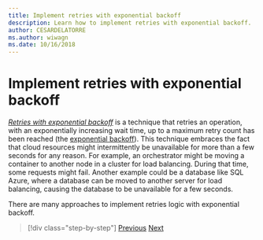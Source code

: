 ```yaml
---
title: Implement retries with exponential backoff
description: Learn how to implement retries with exponential backoff.
author: CESARDELATORRE
ms.author: wiwagn
ms.date: 10/16/2018
---
```

# Implement retries with exponential backoff

[*Retries with exponential backoff*](/azure/architecture/patterns/retry) is a technique that retries an operation, with an exponentially increasing wait time, up to a maximum retry count has been reached (the [exponential backoff](https://en.wikipedia.org/wiki/Exponential_backoff)). This technique embraces the fact that cloud resources might intermittently be unavailable for more than a few seconds for any reason. For example, an orchestrator might be moving a container to another node in a cluster for load balancing. During that time, some requests might fail. Another example could be a database like SQL Azure, where a database can be moved to another server for load balancing, causing the database to be unavailable for a few seconds.

There are many approaches to implement retries logic with exponential backoff.

>[!div class="step-by-step"]
>[Previous](partial-failure-strategies.md)
>[Next](implement-resilient-entity-framework-core-sql-connections.md)